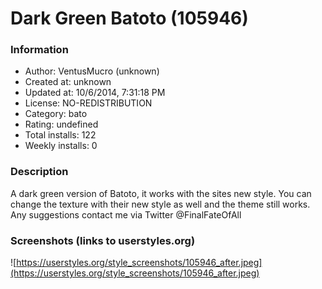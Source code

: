 # Dark Green Batoto (105946)

### Information
- Author: VentusMucro (unknown)
- Created at: unknown
- Updated at: 10/6/2014, 7:31:18 PM
- License: NO-REDISTRIBUTION
- Category: bato
- Rating: undefined
- Total installs: 122
- Weekly installs: 0


### Description
A dark green version of Batoto, it works with the sites new style. You can change the texture with their new style as well and the theme still works. Any suggestions contact me via Twitter @FinalFateOfAll


### Screenshots (links to userstyles.org)
![https://userstyles.org/style_screenshots/105946_after.jpeg](https://userstyles.org/style_screenshots/105946_after.jpeg)


